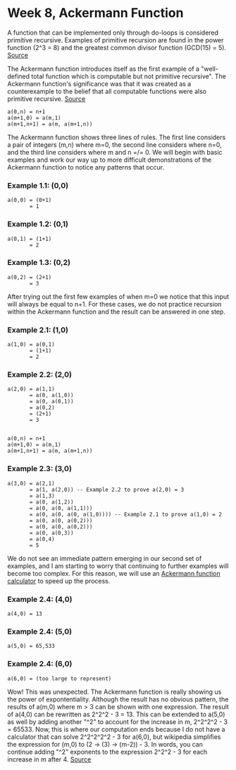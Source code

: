 # Week 8, Ackermann Function


A function that can be implemented only through do-loops is considered primitive recursive. Examples of primitive recursion are found in the power function (2^3 = 8) and the greatest common divisor function (GCD(15) = 5). [Source](https://mathworld.wolfram.com/PrimitiveRecursiveFunction.html)



The Ackermann function introduces itself as the first example of a "well-defined total function which is computable but not primitive recursive". The Ackermann function's significance was that it was created as a counterexample to the belief that all computable functions were also primitive recursive. [Source](https://mathworld.wolfram.com/AckermannFunction.html)


    a(0,n) = n+1
    a(m+1,0) = a(m,1)
    a(m+1,n+1) = a(m, a(m+1,n))


The Ackermann function shows three lines of rules. The first line considers a pair of integers (m,n) where m=0, the second line considers where n=0, and the third line considers where m and n =/= 0. We will begin with basic examples and work our way up to more difficult demonstrations of the Ackermann function to notice any patterns that occur.

### Example 1.1: (0,0)

    a(0,0) = (0+1)
           = 1 
 
### Example 1.2: (0,1)

    a(0,1) = (1+1)
           = 2
      
### Example 1.3: (0,2)

    a(0,2) = (2+1)
           = 3
           
After trying out the first few examples of when m=0 we notice that this input will always be equal to n+1. For these cases, we do not practice recursion within the Ackermann function and the result can be answered in one step.

### Example 2.1: (1,0)

    a(1,0) = a(0,1)
           = (1+1)
           = 2
 
### Example 2.2: (2,0)

    a(2,0) = a(1,1)
           = a(0, a(1,0))
           = a(0, a(0,1))
           = a(0,2)
           = (2+1)
           = 3
           
           
    a(0,n) = n+1
    a(m+1,0) = a(m,1)
    a(m+1,n+1) = a(m, a(m+1,n))


### Example 2.3: (3,0)

    a(3,0) = a(2,1)
           = a(1, a(2,0)) -- Example 2.2 to prove a(2,0) = 3
           = a(1,3)
           = a(0, a(1,2))
           = a(0, a(0, a(1,1)))
           = a(0, a(0, a(0, a(1,0)))) -- Example 2.1 to prove a(1,0) = 2
           = a(0, a(0, a(0,2)))
           = a(0, a(0, a(0,2)))
           = a(0, a(0,3))
           = a(0,4)
           = 5
           
We do not see an immediate pattern emerging in our second set of examples, and I am starting to worry that continuing to further examples will become too complex. For this reason, we will use an [Ackermann function calculator](https://www.wolframalpha.com/widgets/view.jsp?id=fecbfa88f364df34c32702b62f11a7d9) to speed up the process.

### Example 2.4: (4,0)

    a(4,0) = 13


### Example 2.4: (5,0)

    a(5,0) = 65,533


### Example 2.4: (6,0)

    a(6,0) = (too large to represent)
    
Wow! This was unexpected. The Ackermann function is really showing us the power of expontentiality. Although the result has no obvious pattern, the results of a(m,0) where m > 3 can be shown with one expression. The result of a(4,0) can be rewritten as 2^2^2 - 3 = 13. This can be extended to a(5,0) as well by adding another "^2" to account for the increase in m, 2^2^2^2 - 3 = 65533. Now, this is where our computation ends because I do not have a calculator that can solve 2^2^2^2^2 - 3 for a(6,0), but wikipedia simplifies the expression for (m,0) to (2 -> (3) -> (m-2)) - 3. In words, you can continue adding "^2" exponents to the expression 2^2^2 - 3 for each increase in m after 4. [Source](https://en.wikipedia.org/wiki/Ackermann_function)

           
           
           
